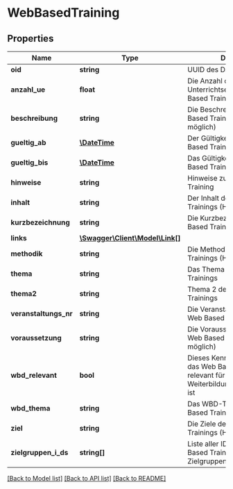# WebBasedTraining

## Properties
Name | Type | Description | Notes
------------ | ------------- | ------------- | -------------
**oid** | **string** | UUID des Datensatzes | 
**anzahl_ue** | **float** | Die Anzahl der Unterrichtseinheiten des Web Based Trainings | [optional] 
**beschreibung** | **string** | Die Beschreibung des Web Based Trainings (HTML möglich) | [optional] 
**gueltig_ab** | [**\DateTime**](\DateTime.md) | Der Gültigkeitsbeginn des Web Based Trainings | [optional] 
**gueltig_bis** | [**\DateTime**](\DateTime.md) | Das Gültigkeitsende des Web Based Trainings | [optional] 
**hinweise** | **string** | Hinweise zum Web Based Training | [optional] 
**inhalt** | **string** | Der Inhalt des Web Based Trainings (HTML möglich) | [optional] 
**kurzbezeichnung** | **string** | Die Kurzbezeichnung des Web Based Trainings | [optional] 
**links** | [**\Swagger\Client\Model\Link[]**](Link.md) |  | [optional] 
**methodik** | **string** | Die Methodik des Web Based Trainings (HTML möglich) | [optional] 
**thema** | **string** | Das Thema des Web Based Trainings | 
**thema2** | **string** | Thema 2 des Web Based Trainings | [optional] 
**veranstaltungs_nr** | **string** | Die Veranstaltungs-Nr. des Web Based Trainings | 
**voraussetzung** | **string** | Die Voraussetzungen für das Web Based Trainings (HTML möglich) | [optional] 
**wbd_relevant** | **bool** | Dieses Kennzeichen gibt an, ob das Web Based Training relevant für die Weiterbildungsdatenbank(WBD) ist | [optional] 
**wbd_thema** | **string** | Das WBD-Thema des Web Based Trainings | [optional] 
**ziel** | **string** | Die Ziele des Web Based Trainings (HTML möglich) | [optional] 
**zielgruppen_i_ds** | **string[]** | Liste aller IDs der dem Web Based Training zugeordneten Zielgruppen | [optional] 

[[Back to Model list]](../README.md#documentation-for-models) [[Back to API list]](../README.md#documentation-for-api-endpoints) [[Back to README]](../README.md)


